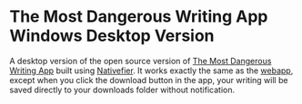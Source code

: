 # The Most Dangerous Writing App Windows Desktop Version

A desktop version of the open source version of [The Most Dangerous Writing App](https://github.com/maebert/themostdangerouswritingapp) built using [Nativefier](https://github.com/nativefier/nativefier/tree/master). It works exactly the same as the [webapp](https://maebert.github.io/themostdangerouswritingapp/), except when you click the download button in the app, your writing will be saved directly to your downloads folder without notification.
